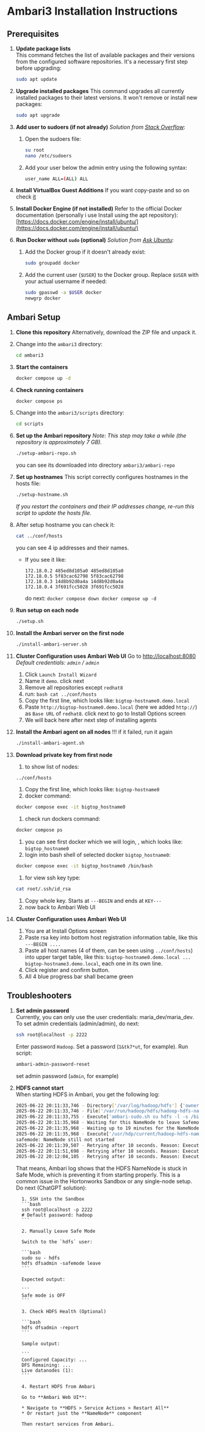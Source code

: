 # Ambari3 Installation Instructions

## Prerequisites

1. **Update package lists**  
   This command fetches the list of available packages and their versions from the configured software repositories. It's a necessary first step before upgrading:
   ```bash
   sudo apt update
   ```

1. **Upgrade installed packages**
   This command upgrades all currently installed packages to their latest versions. It won't remove or install new packages:

   ```bash
   sudo apt upgrade
   ```

1. **Add user to sudoers (if not already)**
   *Solution from [Stack Overflow](https://stackoverflow.com/questions/47806576/username-is-not-in-the-sudoers-file-this-incident-will-be-reported)*:

   1. Open the sudoers file:

      ```bash
      su root 
      nano /etc/sudoers
      ```
   1. Add your user below the admin entry using the following syntax:

      ```bash
      user_name ALL=(ALL) ALL
      ```
1. **Install VirtualBox Guest Additions**
   If you want copy-paste and so on check [it](https://www.youtube.com/watch?v=saiy4_XsLoA) 
   
1. **Install Docker Engine (if not installed)**
   Refer to the official Docker documentation (personally i use Install using the apt repository):
   [https://docs.docker.com/engine/install/ubuntu/](https://docs.docker.com/engine/install/ubuntu/)

1. **Run Docker without `sudo` (optional)**
   *Solution from [Ask Ubuntu](https://askubuntu.com/questions/477551/how-can-i-use-docker-without-sudo)*:

   1. Add the Docker group if it doesn't already exist:

      ```bash
      sudo groupadd docker
      ```
   1. Add the current user (`$USER`) to the Docker group. Replace `$USER` with your actual username if needed:

      ```bash
      sudo gpasswd -a $USER docker
      newgrp docker
      ```

## Ambari Setup

1. **Clone this repository**
   Alternatively, download the ZIP file and unpack it.
   
1. Change into the `ambari3` directory:

   ```bash
   cd ambari3
   ```

1. **Start the containers**

   ```bash
   docker compose up -d
   ```

1. **Check running containers**

   ```bash
   docker compose ps
   ```

1. Change into the `ambari3/scripts` directory:

   ```bash
   cd scripts
   ```
   
1. **Set up the Ambari repository**
   *Note: This step may take a while (the repository is approximately 7 GB).*

   ```bash
   ./setup-ambari-repo.sh
   ```
   you can see its downloaded into directory `ambari3/ambari-repo`

1. **Set up hostnames**
   This script correctly configures hostnames in the hosts file:

   ```bash
   ./setup-hostname.sh
   ```

   *If you restart the containers and their IP addresses change, re-run this script to update the hosts file.*

1. After setup hostname you can check it:

   ```bash
   cat ../conf/hosts
   ```

   you can see 4 ip addresses and their names.

   * If you see it like:

      ```
      172.18.0.2 485ed8d105a0 485ed8d105a0
      172.18.0.5 5f83cac62798 5f83cac62798
      172.18.0.3 14d8b92d0a4a 14d8b92d0a4a
      172.18.0.4 3f691fcc5028 3f691fcc5028
      
      ```
      do next:
         ```
         docker compose down
         docker compose up -d
         ```
1. **Run setup on each node**

   ```bash
   ./setup.sh
   ```

1. **Install the Ambari server on the first node**

   ```bash
   ./install-ambari-server.sh
   ```

1. **Cluster Configuration uses Ambari Web UI**
   Go to [http://localhost:8080](http://localhost:8080)
   *Default credentials: `admin` / `admin`*

      1. Click `Launch Install Wizard`
      1. Name it  `demo`. click next
      1. Remove all repositories except `redhat8`
      1. run:
        ```bash
         cat ../conf/hosts
        ```
      1. Copy the first line, which looks like: `bigtop-hostname0.demo.local`
      1. Paste `http://bigtop-hostname0.demo.local` (here we added `http://`) as `Base URL` of `redhat8`. click next to go to Install Options screen
      1. We will back here after next step of installing agents

1. **Install the Ambari agent on all nodes**
!!! if it failed, run it again
   ```bash
   ./install-ambari-agent.sh
   ```
   
1. **Download private key from first node**
      1. to show list of nodes:
      ```bash
      ../conf/hosts
      ```
      1. Copy the first line, which looks like: `bigtop-hostname0`
      1. docker command:
      ```bash
      docker compose exec -it bigtop_hostname0
      ```
      1. check run dockers command:
      ```bash
      docker compose ps
      ```
      1. you can see first docker which we will login, , which looks like: `bigtop_hostname0`
      1. login into bash shell of selected docker `bigtop_hostname0`:
      ```bash
      docker compose exec -it bigtop_hostname0 /bin/bash
      ```
      1. for view ssh key type:
      ```bash
      cat root/.ssh/id_rsa
      ```
      1. Copy whole key. Starts at `---BEGIN` and ends at `KEY---`
      1. now back to Ambari Web UI

1. **Cluster Configuration uses Ambari Web UI**
      1. You are at Install Options screen
      1. Paste rsa key into bottom host registration information table, like this `---BEGIN ....`
      1. Paste all host names (4 of them, can be seen using `../conf/hosts`) into upper target table, like this: `bigtop-hostname0.demo.local ... bigtop-hostname3.demo.local`, each one in its own line.
      1. Click register and confirm button.
      2. All 4 blue progress bar shall became green

## Troubleshooters

1. **Set admin password**  
   Currently, you can only use the user credentials: maria_dev/maria_dev. To set admin credentials (admin/admin), do next:
   ```bash
   ssh root@localhost -p 2222
   ```
   Enter password `Hadoop`. Set a password (`1&tk7*ut`, for example). Run script:
   ```bash
   ambari-admin-password-reset
   ```
   set admin password (`admin`, for example)

1. **HDFS cannot start**  
   When starting HDFS in Ambari, you get the following log:
   ```bash
   2025-06-22 20:11:33,746 - Directory['/var/log/hadoop/hdfs'] {'owner': 'hdfs', 'group': 'hadoop', 'create_parents': True}
   2025-06-22 20:11:33,746 - File['/var/run/hadoop/hdfs/hadoop-hdfs-namenode.pid'] {'action': ['delete'], 'not_if': 'ambari-sudo.sh  -H -E test -f /var/run/hadoop/hdfs/hadoop-hdfs-namenode.pid && ambari-sudo.sh  -H -E pgrep -F /var/run/hadoop/hdfs/hadoop-hdfs-namenode.pid'}
   2025-06-22 20:11:33,755 - Execute['ambari-sudo.sh su hdfs -l -s /bin/bash -c 'ulimit -c unlimited ;  /usr/hdp/3.0.1.0-187/hadoop/bin/hdfs --config /usr/hdp/3.0.1.0-187/hadoop/conf --daemon start namenode''] {'environment': {'HADOOP_LIBEXEC_DIR': '/usr/hdp/3.0.1.0-187/hadoop/libexec'}, 'not_if': 'ambari-sudo.sh  -H -E test -f /var/run/hadoop/hdfs/hadoop-hdfs-namenode.pid && ambari-sudo.sh  -H -E pgrep -F /var/run/hadoop/hdfs/hadoop-hdfs-namenode.pid'}
   2025-06-22 20:11:35,968 - Waiting for this NameNode to leave Safemode due to the following conditions: HA: False, isActive: True, upgradeType: None
   2025-06-22 20:11:35,968 - Waiting up to 19 minutes for the NameNode to leave Safemode...
   2025-06-22 20:11:35,968 - Execute['/usr/hdp/current/hadoop-hdfs-namenode/bin/hdfs dfsadmin -fs hdfs://sandbox-hdp.hortonworks.com:8020 -safemode get | grep 'Safe mode is OFF''] {'logoutput': True, 'tries': 115, 'user': 'hdfs', 'try_sleep': 10}
   safemode: NameNode still not started
   2025-06-22 20:11:39,507 - Retrying after 10 seconds. Reason: Execution of '/usr/hdp/current/hadoop-hdfs-namenode/bin/hdfs dfsadmin -fs hdfs://sandbox-hdp.hortonworks.com:8020 -safemode get | grep 'Safe mode is OFF'' returned 1. safemode: NameNode still not started
   2025-06-22 20:11:51,698 - Retrying after 10 seconds. Reason: Execution of '/usr/hdp/current/hadoop-hdfs-namenode/bin/hdfs dfsadmin -fs hdfs://sandbox-hdp.hortonworks.com:8020 -safemode get | grep 'Safe mode is OFF'' returned 1. 
   2025-06-22 20:12:04,105 - Retrying after 10 seconds. Reason: Execution of '/usr/hdp/current/hadoop-hdfs-namenode/bin/hdfs dfsadmin -fs hdfs://sandbox-hdp.hortonworks.com:8020 -safemode get | grep 'Safe mode is OFF'' returned 1.
   ```
   That means, Ambari log shows that the HDFS NameNode is stuck in Safe Mode, which is preventing it from starting properly. This is a common issue in the Hortonworks Sandbox or any single-node setup. Do next (ChatGPT solution):

         1. SSH into the Sandbox         
         ```bash
         ssh root@localhost -p 2222
         # Default password: hadoop
         ```
         
         2. Manually Leave Safe Mode
         
         Switch to the `hdfs` user:
         
         ```bash
         sudo su - hdfs
         hdfs dfsadmin -safemode leave
         ```
         
         Expected output:
         
         ```
         Safe mode is OFF
         ```

         3. Check HDFS Health (Optional)
         
         ```bash
         hdfs dfsadmin -report
         ```
         
         Sample output:
         
         ```
         Configured Capacity: ...
         DFS Remaining: ...
         Live datanodes (1):
         ```
         
         4. Restart HDFS from Ambari
         
         Go to **Ambari Web UI**:
         
         * Navigate to **HDFS > Service Actions > Restart All**
         * Or restart just the **NameNode** component
         
         Then restart services from Ambari.


